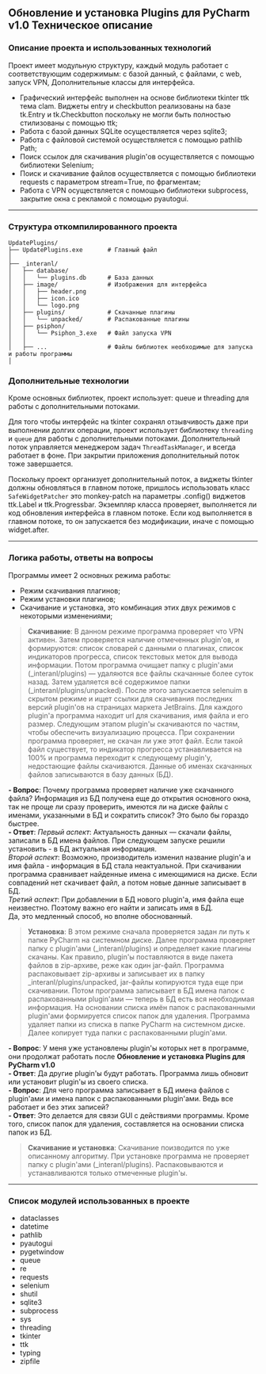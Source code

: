 ## Обновление и установка Plugins для PyCharm v1.0 Техническое описание

### Описание проекта и использованных технологий

Проект имеет модульную структуру, каждый модуль работает с соответствующим содержимым:
с базой данный, с файлами, c web, запуск VPN, Дополнительные классы для интерфейса.


- Графический интерфейс выполнен на основе библиотеки tkinter ttk тема clam. Виджеты
entry и checkbutton реализованы на базе tk.Entry и tk.Checkbutton поскольку не могли быть
полностью стилизованы с помощью ttk;
- Работа с базой данных SQLite осуществляется через sqlite3;
- Работа с файловой системой осуществляется с помощью pathlib Path;
- Поиск ссылок для скачивания plugin'ов осуществляется с помощью библиотеки Selenium;
- Поиск и скачивание файлов осуществляется с помощью библиотеки requests c параметром stream=True, по фрагментам;
- Работа с VPN осуществляется с помощью библиотеки subprocess, закрытие окна с рекламой с помощью pyautogui.

---

### Структура откомпилированного проекта

```text
UpdatePlugins/
├── UpdatePlugins.exe       # Главный файл
│
├── _interanl/
│   ├── database/
│   │   └── plugins.db      # База данных
│   ├── image/              # Изображения для интерфейса
│   │   ├── header.png
│   │   ├── icon.ico
│   │   └── logo.png
│   ├── plugins/            # Скачанные плагины
│   │   └── unpacked/       # Распакованные плагины
│   ├── psiphon/
│   │   └── Psiphon_3.exe   # Файл запуска VPN
│   │
│   ├── ...                 # Файлы библиотек необходимые для запуска и работы программы 
│       
```

### Дополнительные технологии

Кроме основных библиотек, проект использует: 
queue и threading для работы с дополнительными потоками.

Для того чтобы интерфейс на tkinter сохранял отзывчивость даже при выполнении долгих операции,
проект использует библиотеку `threading` и `queue` для работы с дополнительными потоками. Дополнительный
поток управляется менеджером задач `ThreadTaskManager`, и всегда работает в фоне. При закрытии приложения
дополнительный поток тоже завершается.

Поскольку проект организует дополнительный поток, а виджеты tkinter должны обновляться в главном потоке,
пришлось использовать класс `SafeWidgetPatcher` это monkey-patch на параметры .config() виджетов
ttk.Label и ttk.Progressbar. Экземпляр класса проверяет, выполняется ли код обновления интерфейса в главном потоке.
Если код выполняется в главном потоке, то он запускается без модификации, иначе с помощью widget.after.

---

### Логика работы, ответы на вопросы

Программы имеет 2 основных режима работы:
* Режим скачивания плагинов;
* Режим установки плагинов;
* Скачивание и установка, это комбинация этих двух режимов с некоторыми изменениями;

>**Скачивание**: В данном режиме программа проверяет что VPN активен. Затем проверяется наличие отмеченных plugin'ов, и формируются:
список словарей с данными о плагинах, список индикаторов прогресса, список текстовых меток для вывода информации. Потом программа 
очищает папку с plugin'ами (_interanl/plugins) — удаляются все файлы скачанные более суток назад. Затем удаляется всё содержимое 
папки (_interanl/plugins/unpacked). После этого запускается selenuim в скрытом режиме и ищет ссылки для скачивания последних версий 
plugin'ов на страницах маркета JetBrains. Для каждого plugin'а программа находит url для скачивания, имя файла и его размер. 
Следующим этапом plugin'ы скачиваются по частям, чтобы обеспечить визуализацию процесса. При сохранении программа проверяет, 
не скачан ли уже этот файл. Если такой файл существует, то индикатор прогресса устанавливается на 100% и программа переходит 
к следующему plugin'у, недостающие файлы скачиваются. Данные об именах скачанных файлов записываются в базу данных (БД).

**- Вопрос**: Почему программа проверяет наличие уже скачанного файла? Информация из БД получена еще до открытия основного окна, 
так не проще ли сразу проверить, имеются ли на диске файлы с именами, указанными в БД и сократить список? Это было бы гораздо быстрее.  
**- Ответ**: _Первый аспект_: Актуальность данных — скачали файлы, записали в БД имена файлов. При следующем запуске решили установить - 
в БД актуальная информация.  
_Второй аспект_: Возможно, производитель изменил название plugin'а и имя файла - информация в БД стала неактуальной. При скачивании
программа сравнивает найденные имена с имеющимися на диске. Если совпадений нет скачивает файл, а потом новые данные записывает в БД.  
_Третий аспект_: При добавлении в БД нового plugin'а, имя файла еще неизвестно. Поэтому важно его найти и записать имя в БД.  
Да, это медленный способ, но вполне обоснованный.

>**Установка**: В этом режиме сначала проверяется задан ли путь к папке PyCharm на системном диске. Далее программа проверяет папку с
plugin'ами (_interanl/plugins) и определяет какие плагины скачаны. Как правило, plugin'ы поставляются в виде пакета файлов в zip-архиве, 
реже как один jar-файл. Программа распаковывает zip-архивы и записывает их в папку _interanl/plugins/unpacked, jar-файлы копируются 
туда еще при скачивании. Потом программа записывает в БД имена папок с распакованными plugin'ами — теперь в БД есть вся необходимая информация.
На основании списка имён папок с распакованными plugin'ами формируется список папок для удаления. Программа удаляет папки из списка в
папке PyCharm на системном диске. Далее копирует туда папки с распакованными plugin'ами. 

**- Вопрос**: У меня уже установлены plugin'ы которых нет в программе, они продолжат работать после **Обновление и установка Plugins для PyCharm v1.0**   
**- Ответ**: Да другие plugin'ы будут работать. Программа лишь обновит или установит plugin'ы из своего списка.  
**- Вопрос**: Для чего программа записывает в БД имена файлов с plugin'ами и имена папок с распакованными plugin'ами. Ведь все работает и без этих записей?  
**- Ответ**: Это делается для связи GUI c действиями программы. Кроме того, список папок для удаления, составляется на основании списка папок из БД.
 
>**Скачивание и установка**: Скачивание поизводится по уже описанному алгоритму. При установке программа не проверяет папку с plugin'ами
(_interanl/plugins). Распаковываются и устанавливаются только отмеченные plugin'ы.    

---

### Список модулей использованных в проекте

* dataclasses  
* datetime     
* pathlib 
* pyautogui    
* pygetwindow  
* queue
* re      
* requests
* selenium
* shutil  
* sqlite3
* subprocess
* sys
* threading 
* tkinter   
* ttk       
* typing    
* zipfile